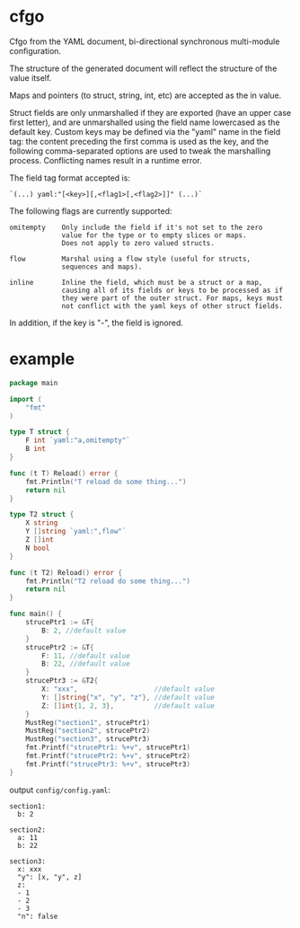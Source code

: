 # cfgo
Cfgo from the YAML document, bi-directional synchronous multi-module configuration.

The structure of the generated document will reflect the structure of the value itself.

Maps and pointers (to struct, string, int, etc) are accepted as the in value.

Struct fields are only unmarshalled if they are exported (have an upper case
first letter), and are unmarshalled using the field name lowercased as the
default key. Custom keys may be defined via the "yaml" name in the field
tag: the content preceding the first comma is used as the key, and the
following comma-separated options are used to tweak the marshalling process.
Conflicting names result in a runtime error.

The field tag format accepted is:

    `(...) yaml:"[<key>][,<flag1>[,<flag2>]]" (...)`

The following flags are currently supported:

    omitempty    Only include the field if it's not set to the zero
                 value for the type or to empty slices or maps.
                 Does not apply to zero valued structs.

    flow         Marshal using a flow style (useful for structs,
                 sequences and maps).

    inline       Inline the field, which must be a struct or a map,
                 causing all of its fields or keys to be processed as if
                 they were part of the outer struct. For maps, keys must
                 not conflict with the yaml keys of other struct fields.

In addition, if the key is "-", the field is ignored.

# example

```go
package main

import (
	"fmt"
)

type T struct {
	F int `yaml:"a,omitempty"`
	B int
}

func (t T) Reload() error {
	fmt.Println("T reload do some thing...")
	return nil
}

type T2 struct {
	X string
	Y []string `yaml:",flow"`
	Z []int
	N bool
}

func (t T2) Reload() error {
	fmt.Println("T2 reload do some thing...")
	return nil
}

func main() {
	strucePtr1 := &T{
		B: 2, //default value
	}
	strucePtr2 := &T{
		F: 11, //default value
		B: 22, //default value
	}
	strucePtr3 := &T2{
		X: "xxx",                   //default value
		Y: []string{"x", "y", "z"}, //default value
		Z: []int{1, 2, 3},          //default value
	}
	MustReg("section1", strucePtr1)
	MustReg("section2", strucePtr2)
	MustReg("section3", strucePtr3)
	fmt.Printf("strucePtr1: %+v", strucePtr1)
	fmt.Printf("strucePtr2: %+v", strucePtr2)
	fmt.Printf("strucePtr3: %+v", strucePtr3)
}
```

output `config/config.yaml`:

```
section1:
  b: 2

section2:
  a: 11
  b: 22

section3:
  x: xxx
  "y": [x, "y", z]
  z:
  - 1
  - 2
  - 3
  "n": false

```
